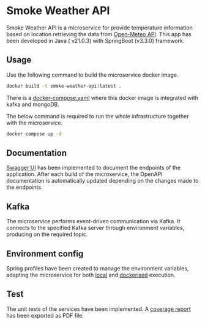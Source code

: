 # Smoke Weather API

Smoke Weather API is a microservice for provide temperature information based on
location retrieving the data from [Open-Meteo API](https://open-meteo.com/). This app has been developed in Java (
v21.0.3) with SpringBoot (v3.3.0) framework.

## Usage

Use the following command to build the microservice docker image.

```bash
docker build -t smoke-weather-api:latest .
```

There is a [docker-compose.yaml](docker-compose.yaml) where this docker image is integrated with kafka and mongoDB.

The below command is required to run the whole infrastructure together with the microservice.

```bash
docker compose up -d
```

## Documentation

[Swagger UI](http://localhost:8080/api/v1/swagger-ui/index.html) has been implemented to document the endpoints of the
application. After each build of the microservice, the OpenAPI documentation is automatically updated depending on the
changes made to the endpoints.

## Kafka

The microservice performs event-driven communication via Kafka. It connects to the specified Kafka server through
environment variables, producing on the required topic.

## Environment config

Spring profiles have been created to manage the environment variables, adapting the microservice for
both [local](src/main/resources/application-local.yaml) and [dockerised](src/main/resources/application-prod.yaml)
execution.

## Test

The unit tests of the services have been implemented. A [coverage report](src/main/resources/static/coverageReport.pdf)
has been exported as PDF file.
